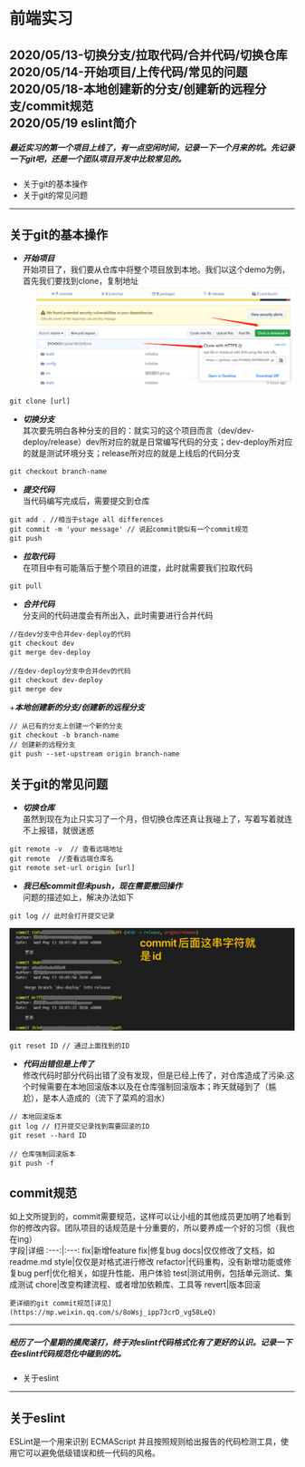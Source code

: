 # 前端实习  
2020/05/13-切换分支/拉取代码/合并代码/切换仓库  
2020/05/14-开始项目/上传代码/常见的问题  
2020/05/18-本地创建新的分支/创建新的远程分支/commit规范  
2020/05/19 eslint简介  
---
##### 最近实习的第一个项目上线了，有一点空闲时间，记录一下一个月来的坑。先记录一下git吧，还是一个团队项目开发中比较常见的。  
+ 关于git的基本操作  
+ 关于git的常见问题  

---
## 关于git的基本操作
+ ***开始项目***  
开始项目了，我们要从仓库中将整个项目放到本地。我们以这个demo为例，首先我们要找到clone，复制地址  
![clone](https://github.com/ZYCHOOO/INTERNSHIP/blob/master/src/assets/images/clone.png)  
```
git clone [url]  
```

+ ***切换分支***  
其次要先明白各种分支的目的：就实习的这个项目而言（dev/dev-deploy/release）dev所对应的就是日常编写代码的分支；dev-deploy所对应的就是测试环境分支；release所对应的就是上线后的代码分支  
```
git checkout branch-name
```

+ ***提交代码***  
当代码编写完成后，需要提交到仓库  
```
git add . //相当于stage all differences
git commit -m 'your message' // 说起commit貌似有一个commit规范
git push
```

+ ***拉取代码***  
在项目中有可能落后于整个项目的进度，此时就需要我们拉取代码  
```
git pull
```

+ ***合并代码***  
分支间的代码进度会有所出入，此时需要进行合并代码  
```
//在dev分支中合并dev-deploy的代码  
git checkout dev  
git merge dev-deploy  

//在dev-deploy分支中合并dev的代码
git checkout dev-deploy
git merge dev
```

+***本地创建新的分支/创建新的远程分支***  
```
// 从已有的分支上创建一个新的分支
git checkout -b branch-name
// 创建新的远程分支
git push --set-upstream origin branch-name
```


## 关于git的常见问题  
+ ***切换仓库***  
虽然到现在为止只实习了一个月，但切换仓库还真让我碰上了，写着写着就连不上报错，就很迷惑  
```
git remote -v  // 查看远端地址
git remote  //查看远端仓库名
git remote set-url origin [url]
```
+ ***我已经commit但未push，现在需要撤回操作***  
问题的描述如上，解决办法如下  
```
git log // 此时会打开提交记录
```  
![gitlog](https://github.com/ZYCHOOO/INTERNSHIP/blob/master/src/assets/images/gitLog.jpg)
```
git reset ID // 通过上面找到的ID
```  

+ ***代码出错但是上传了***  
修改代码时部分代码出错了没有发现，但是已经上传了，对仓库造成了污染.这个时候需要在本地回滚版本以及在仓库强制回滚版本；昨天就碰到了（尴尬），是本人造成的（流下了菜鸡的泪水）  
```
// 本地回滚版本  
git log // 打开提交记录找到需要回滚的ID  
git reset --hard ID  

// 仓库强制回滚版本
git push -f
```

## commit规范  
如上文所提到的，commit需要规范，这样可以让小组的其他成员更加明了地看到你的修改内容。团队项目的话规范是十分重要的，所以要养成一个好的习惯（我也在ing）  
字段|详细
:---:|:---:
fix|新增feature
fix|修复bug
docs|仅仅修改了文档，如readme.md
style|仅仅是对格式进行修改
refactor|代码重构，没有新增功能或修复bug
perf|优化相关，如提升性能、用户体验
test|测试用例，包括单元测试、集成测试
chore|改变构建流程、或者增加依赖库、工具等
revert|版本回滚  

    更详细的git commit规范[详见](https://mp.weixin.qq.com/s/8oWsj_ipp73crD_vg58LeQ)  
---  
##### 经历了一个星期的摸爬滚打，终于对eslint代码格式化有了更好的认识。记录一下在eslint代码规范化中碰到的坑。  
+ 关于eslint  
---
## 关于eslint  
ESLint是一个用来识别 ECMAScript 并且按照规则给出报告的代码检测工具，使用它可以避免低级错误和统一代码的风格。  






